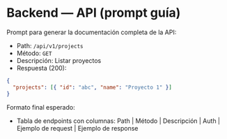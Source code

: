 # Backend — API (prompt guía)

Prompt para generar la documentación completa de la API:

- Path: `/api/v1/projects`
- Método: `GET`
- Descripción: Listar proyectos
- Respuesta (200):

```json
{
  "projects": [{ "id": "abc", "name": "Proyecto 1" }]
}
```

Formato final esperado:

- Tabla de endpoints con columnas: Path | Método | Descripción | Auth | Ejemplo de request | Ejemplo de response

